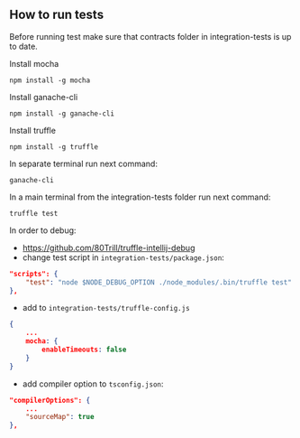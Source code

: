 ## How to run tests

Before running test make sure that contracts folder in integration-tests is up to date.

Install mocha
```
npm install -g mocha
```

Install ganache-cli
```
npm install -g ganache-cli
```

Install truffle
```
npm install -g truffle
```

In separate terminal run next command:
```
ganache-cli
```

In a main terminal from the integration-tests folder run next command:
```
truffle test
```

In order to debug:
- https://github.com/80Trill/truffle-intellij-debug
- change test script in `integration-tests/package.json`:
```json
"scripts": {
    "test": "node $NODE_DEBUG_OPTION ./node_modules/.bin/truffle test"
},
```
- add to `integration-tests/truffle-config.js`
```json
{
    ...
    mocha: {
        enableTimeouts: false
    }
}
```
- add compiler option to `tsconfig.json`:
```json
"compilerOptions": {
    ...
    "sourceMap": true
},
```
